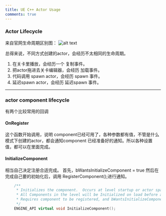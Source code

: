 ```yaml
---
title: UE C++ Actor Usage
comments: true
---
```


### Actor Lifecycle

来自官网生命周期区别图：
![alt text](../../assets/images/actor_image.webp)

总得来说，不同方式创建的actor，会经历不太相同的生命周期。

1. 在关卡里播放，会经历一个 复制事件。
1. 把actor拖进去关卡编辑器，会经历 加载事件。
1. 代码调用 spawn actor，会经历 spawn 事件。
1. 延迟spawn actor，会经历 延迟spawn 事件。

----


### actor component lifecycle
有两个比较常用的回调
#### OnRegister
这个函数开始调用，说明 component已经可用了，各种参数都有值，不管是什么模式下创建的actor，都会通知component 已经准备好的通知。所以各种设置值，都可以在里面完成。

#### InitializeComponent
相当自己决定注册合适完成。
首先，bWantsInitializeComponent = true
然后在完成自己要的初始化后，调用 RegisterComponent();进行通知。

```cpp
	/**
	 * Initializes the component.  Occurs at level startup or actor spawn. This is before BeginPlay (Actor or Component).  
	 * All Components in the level will be Initialized on load before any Actor/Component gets BeginPlay
	 * Requires component to be registered, and bWantsInitializeComponent to be true.
	 */
	ENGINE_API virtual void InitializeComponent();
 ```